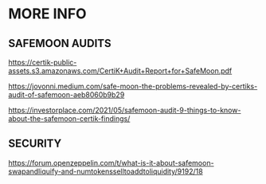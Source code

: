 # MORE INFO

## SAFEMOON AUDITS

https://certik-public-assets.s3.amazonaws.com/CertiK+Audit+Report+for+SafeMoon.pdf

https://jovonni.medium.com/safe-moon-the-problems-revealed-by-certiks-audit-of-safemoon-aeb8060b9b29

https://investorplace.com/2021/05/safemoon-audit-9-things-to-know-about-the-safemoon-certik-findings/

## SECURITY

https://forum.openzeppelin.com/t/what-is-it-about-safemoon-swapandliquify-and-numtokensselltoaddtoliquidity/9192/18

